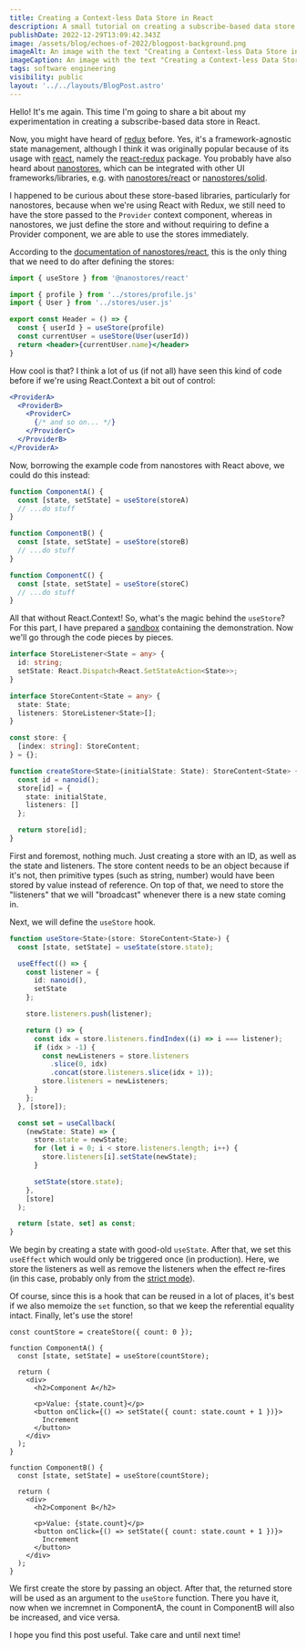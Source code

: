 ```yaml
---
title: Creating a Context-less Data Store in React
description: A small tutorial on creating a subscribe-based data store in React.
publishDate: 2022-12-29T13:09:42.343Z
image: /assets/blog/echoes-of-2022/blogpost-background.png
imageAlt: An image with the text "Creating a Context-less Data Store in React" at the center.
imageCaption: An image with the text "Creating a Context-less Data Store in React" at the center.
tags: software engineering
visibility: public
layout: '../../layouts/BlogPost.astro'
---
```


Hello! It's me again. This time I'm going to share a bit about my experimentation in creating a subscribe-based data store in React.

Now, you might have heard of [redux](https://github.com/reduxjs/redux) before. Yes, it's a framework-agnostic state management, although I think it was originally popular because of its usage with [react](https://github.com/facebook/react), namely the [react-redux](https://github.com/reduxjs/react-redux) package. You probably have also heard about [nanostores](https://github.com/nanostores/nanostores), which can be integrated with other UI frameworks/libraries, e.g. with [nanostores/react](https://github.com/nanostores/react) or [nanostores/solid](https://github.com/nanostores/solid).

I happened to be curious about these store-based libraries, particularly for nanostores, because when we're using React with Redux, we still need to have the store passed to the `Provider` context component, whereas in nanostores, we just define the store and without requiring to define a Provider component, we are able to use the stores immediately.

According to the [documentation of nanostores/react](https://github.com/nanostores/react#nano-stores-react), this is the only thing that we need to do after defining the stores:

```jsx
import { useStore } from '@nanostores/react'

import { profile } from '../stores/profile.js'
import { User } from '../stores/user.js'

export const Header = () => {
  const { userId } = useStore(profile)
  const currentUser = useStore(User(userId))
  return <header>{currentUser.name}</header>
}
```

How cool is that? I think a lot of us (if not all) have seen this kind of code before if we're using React.Context a bit out of control:

```jsx
<ProviderA>
  <ProviderB>
    <ProviderC>
      {/* and so on... */}
    </ProviderC>
  </ProviderB>
</ProviderA>
```

Now, borrowing the example code from nanostores with React above, we could do this instead:

```jsx
function ComponentA() {
  const [state, setState] = useStore(storeA)
  // ...do stuff
}

function ComponentB() {
  const [state, setState] = useStore(storeB)
  // ...do stuff
}

function ComponentC() {
  const [state, setState] = useStore(storeC)
  // ...do stuff
}
```

All that without React.Context! So, what's the magic behind the `useStore`? For this part, I have prepared a [sandbox](https://codesandbox.io/s/festive-kate-gqcbks) containing the demonstration. Now we'll go through the code pieces by pieces.

```ts
interface StoreListener<State = any> {
  id: string;
  setState: React.Dispatch<React.SetStateAction<State>>;
}

interface StoreContent<State = any> {
  state: State;
  listeners: StoreListener<State>[];
}

const store: {
  [index: string]: StoreContent;
} = {};

function createStore<State>(initialState: State): StoreContent<State> {
  const id = nanoid();
  store[id] = {
    state: initialState,
    listeners: []
  };

  return store[id];
}
```

First and foremost, nothing much. Just creating a store with an ID, as well as the state and listeners. The store content needs to be an object because if it's not, then primitive types (such as string, number) would have been stored by value instead of reference. On top of that, we need to store the "listeners" that we will "broadcast" whenever there is a new state coming in.

Next, we will define the `useStore` hook.

```ts
function useStore<State>(store: StoreContent<State>) {
  const [state, setState] = useState(store.state);

  useEffect(() => {
    const listener = {
      id: nanoid(),
      setState
    };

    store.listeners.push(listener);

    return () => {
      const idx = store.listeners.findIndex((i) => i === listener);
      if (idx > -1) {
        const newListeners = store.listeners
          .slice(0, idx)
          .concat(store.listeners.slice(idx + 1));
        store.listeners = newListeners;
      }
    };
  }, [store]);

  const set = useCallback(
    (newState: State) => {
      store.state = newState;
      for (let i = 0; i < store.listeners.length; i++) {
        store.listeners[i].setState(newState);
      }

      setState(store.state);
    },
    [store]
  );

  return [state, set] as const;
}
```

We begin by creating a state with good-old `useState`. After that, we set this `useEffect` which would only be triggered once (in production). Here, we store the listeners as well as remove the listeners when the effect re-fires (in this case, probably only from the [strict mode](https://beta.reactjs.org/reference/react/StrictMode#fixing-bugs-found-by-re-running-effects-in-development)).

Of course, since this is a hook that can be reused in a lot of places, it's best if we also memoize the `set` function, so that we keep the referential equality intact. Finally, let's use the store!

```tsx
const countStore = createStore({ count: 0 });

function ComponentA() {
  const [state, setState] = useStore(countStore);

  return (
    <div>
      <h2>Component A</h2>

      <p>Value: {state.count}</p>
      <button onClick={() => setState({ count: state.count + 1 })}>
        Increment
      </button>
    </div>
  );
}

function ComponentB() {
  const [state, setState] = useStore(countStore);

  return (
    <div>
      <h2>Component B</h2>

      <p>Value: {state.count}</p>
      <button onClick={() => setState({ count: state.count + 1 })}>
        Increment
      </button>
    </div>
  );
}
```

We first create the store by passing an object. After that, the returned store will be used as an argument to the `useStore` function. There you have it, now when we incremnet in ComponentA, the count in ComponentB will also be increased, and vice versa.

I hope you find this post useful. Take care and until next time!